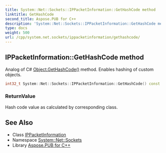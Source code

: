 ```yaml
---
title: System::Net::Sockets::IPPacketInformation::GetHashCode method
linktitle: GetHashCode
second_title: Aspose.PUB for C++
description: 'System::Net::Sockets::IPPacketInformation::GetHashCode method. Analog of C# Object.GetHashCode() method. Enables hashing of custom objects in C++.'
type: docs
weight: 500
url: /cpp/system.net.sockets/ippacketinformation/gethashcode/
---
```

## IPPacketInformation::GetHashCode method


Analog of C# [Object.GetHashCode()](../../../system/object/gethashcode/) method. Enables hashing of custom objects.

```cpp
int32_t System::Net::Sockets::IPPacketInformation::GetHashCode() const override
```


### ReturnValue

Hash code value as calculated by corresponding class.

## See Also

* Class [IPPacketInformation](../)
* Namespace [System::Net::Sockets](../../)
* Library [Aspose.PUB for C++](../../../)
